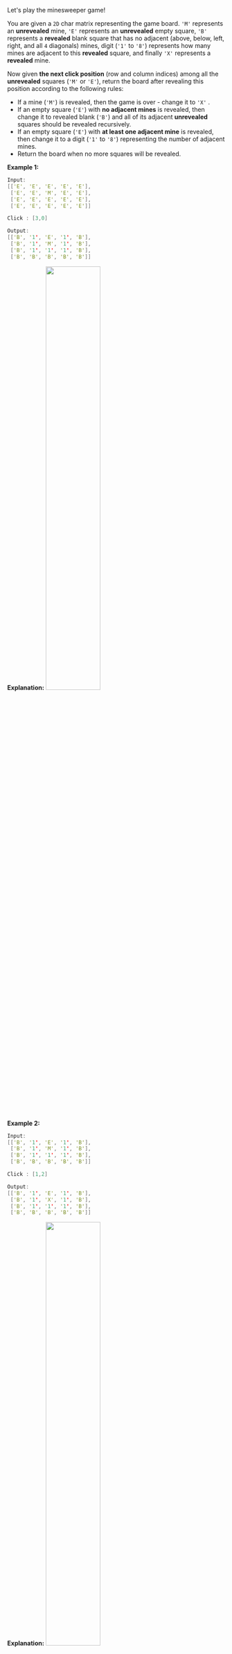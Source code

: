 Let's play the minesweeper game!

You are given a `2D` char matrix representing the game board. `'M'` represents an **unrevealed** mine, `'E'` represents an **unrevealed** empty square, `'B'` represents a **revealed** blank square that has no adjacent (above, below, left, right, and all `4` diagonals) mines, digit (`'1'` to `'8'`) represents how many mines are adjacent to this **revealed** square, and finally `'X'` represents a **revealed** mine.

Now given **the next click position** (row and column indices) among all the **unrevealed** squares (`'M'` or `'E'`), return the board after revealing this position according to the following rules:
-    If a mine (`'M'`) is revealed, then the game is over - change it to `'X'` .
-    If an empty square (`'E'`) with **no adjacent mines** is revealed, then change it to revealed blank (`'B'`) and all of its adjacent **unrevealed** squares should be revealed recursively.
-    If an empty square (`'E'`) with **at least one adjacent mine** is revealed, then change it to a digit (`'1'` to `'8'`) representing the number of adjacent mines.
-   Return the board when no more squares will be revealed.

 **Example 1:**

```cpp
Input: 
[['E', 'E', 'E', 'E', 'E'],
 ['E', 'E', 'M', 'E', 'E'],
 ['E', 'E', 'E', 'E', 'E'],
 ['E', 'E', 'E', 'E', 'E']]

Click : [3,0]

Output: 
[['B', '1', 'E', '1', 'B'],
 ['B', '1', 'M', '1', 'B'],
 ['B', '1', '1', '1', 'B'],
 ['B', 'B', 'B', 'B', 'B']]
```
**Explanation:**
<img src="https://img-blog.csdnimg.cn/20200820172520329.png?x-oss-process=image/watermark,type_ZmFuZ3poZW5naGVpdGk,shadow_10,text_aHR0cHM6Ly9ibG9nLmNzZG4ubmV0L215UmVhbGl6YXRpb24=,size_16,color_FFFFFF,t_70" width="50%">
 
**Example 2:**
```cpp
Input: 
[['B', '1', 'E', '1', 'B'],
 ['B', '1', 'M', '1', 'B'],
 ['B', '1', '1', '1', 'B'],
 ['B', 'B', 'B', 'B', 'B']]

Click : [1,2]

Output: 
[['B', '1', 'E', '1', 'B'],
 ['B', '1', 'X', '1', 'B'],
 ['B', '1', '1', '1', 'B'],
 ['B', 'B', 'B', 'B', 'B']]
```
**Explanation:**
<img src="https://img-blog.csdnimg.cn/20200820172550604.png?x-oss-process=image/watermark,type_ZmFuZ3poZW5naGVpdGk,shadow_10,text_aHR0cHM6Ly9ibG9nLmNzZG4ubmV0L215UmVhbGl6YXRpb24=,size_16,color_FFFFFF,t_70" width="50%">

**Note:**
-    The range of the input matrix's height and width is `[1,50]` .
-    The click position will only be an unrevealed square (`'M'` or `'E'`), which also means the input board contains at least one clickable square.
-    The input board won't be a stage when game is over (some mines have been revealed).
 -   For simplicity, not mentioned rules should be ignored in this problem. For example, you don't need to reveal all the unrevealed mines when the game is over, consider any cases that you will win the game or flag any squares.

题意：扫雷游戏。其中给出下一次的点击位置，点击的只会是未被挖出的方块，我们需要返回点击后的字符矩阵——如果点击到的是地雷 `M` ，那么需要改成 `X` ，然后游戏就结束了；如果点击到的是周围存在地雷的空方块 `E` ，就需要修改它为地雷的数量；如果点击到的是周围不存在地雷的空方块 `E` ，就修改它为 `B` ，然后递归揭露相邻的未挖出的空方块。

---
思路1：深度优先搜索，挖的时候先将该位置的 `E` 修改为 `B` ，然后统计周围地雷的个数：数量为零时递归挖周围的 `E` ；存在地雷时修改为地雷的数量，直接返回。

代码如下：
```cpp
class Solution {
public:
    void dfs(vector<vector<char>>& b, int r, int c, const vector<vector<int>> &Move) { 
        b[r][c] = 'B';
        /* 统计周边地雷的个数 */
        int nMines = 0;
        for (int i = 0; i < 8; ++i) {
            int tr = r + Move[i][0], tc = c + Move[i][1];
            if (tr >= 0 && tr < b.size() && tc >= 0 && tc < b[0].size() && b[tr][tc] == 'M') ++nMines;
        } 
    	/* 地雷个数非0, 标记为'0' + nMines */
        if (nMines != 0) {
            b[r][c] = '0' + nMines; 
            return;
        }
        /* 地雷个数为0, 标记为B, 递归处理周边元素 */
        for (int i = 0; i < 8; ++i) {
            int tr = r + Move[i][0], tc = c + Move[i][1];
            if (tr >= 0 && tr < b.size() && tc >= 0 && tc < b[0].size() && b[tr][tc] == 'E') 
                dfs(b, tr, tc, Move);
        }    
    }

    vector<vector<char>> updateBoard(vector<vector<char>>& board, vector<int>& click) {
        int r = click[0], c = click[1];
        if (board[r][c] == 'M') {
            board[r][c] = 'X';
            return board;
        }
        vector<vector<int>> Move = {{0, -1}, {0, 1}, {-1, 0}, {1, 0}, {-1, -1}, {-1, 1}, {1, -1}, {1, 1}};
        dfs(board, r, c, Move);
        return board;
    }
};
```
效率：
```cpp
执行用时：108 ms, 在所有 C++ 提交中击败了19.60% 的用户
内存消耗：16.4 MB, 在所有 C++ 提交中击败了16.15% 的用户
```
---
思路2：广度优先搜索。注意：访问当前结点时会将周边的可访问结点进队，此时需对它们进行一下标记，否则可能造成某些结点重复进队的问题，从而超出时间限制。

代码如下：
```cpp
class Solution {
public: 
    int dx[8] ={0, 1, 0, -1, -1, 1, -1, 1};
    int dy[8] ={1, 0, -1, 0, -1, -1, 1, 1};
    vector<vector<char>> updateBoard(vector<vector<char>>& board, vector<int>& click) {
        int r = click[0], c = click[1], m = board.size(), n = board[0].size();
        if (board[r][c] == 'M') {
            board[r][c] = 'X';
            return board;
        } 
        queue<pair<int, int>> q;
        q.push({r, c});
        while (!q.empty()) {
            pair<int, int> tmp = q.front();
            q.pop();  
            r = tmp.first, c = tmp.second;
            vector<pair<int, int>> v_pair;

            int numMines = 0;
            for (int i = 0; i < 8; ++i) {  //记录周围的地雷数量和可能访问的位置
                int tr = r + dx[i], tc = c + dy[i];
                if (tr >= 0 && tr < m && tc >= 0 && tc < n) {
                    if (board[tr][tc] == 'M') ++numMines;
                    else if (board[tr][tc] == 'E') v_pair.push_back({tr, tc});
                }
            }
            if (numMines != 0) board[r][c] = '0' + numMines;
            else {
                board[r][c] = 'B';
                for (auto p : v_pair) {
                    board[p.first][p.second] = '0';   
                    q.push(p);
                }
            }
        }
        return board;
    }
};
```
效率：
```cpp
执行用时：68 ms, 在所有 C++ 提交中击败了76.70% 的用户
内存消耗：13.8 MB, 在所有 C++ 提交中击败了57.81% 的用户
```
